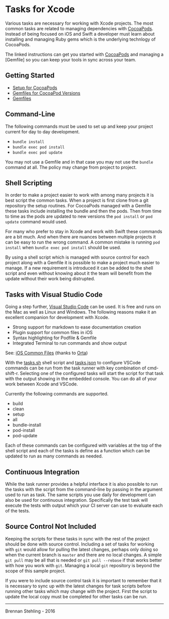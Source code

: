 # Tasks for Xcode

Various tasks are necessary for working with Xcode projects. The most common tasks are related to managing dependencies with [CocoaPods]. Instead of being focused on iOS and Swift a developer must learn about installing and managing Ruby gems which is the underlying technlogy of CocoaPods.

The linked instructions can get you started with [CocoaPods] and managing a [Gemfile] so you can keep your tools in sync across your team.

## Getting Started

* [Setup for CocoaPods]
* [Gemfiles for CocoaPod Versions]
* [Gemfiles]

## Command-Line

The following commands must be used to set up and keep your project current for day to day development.

 * `bundle install`
 * `bundle exec pod install`
 * `bundle exec pod update`

You may not use a Gemfile and in that case you may not use the `bundle` command at all. The policy may change from project to project.

## Shell Scripting

In order to make a project easier to work with among many projects it is best script the common tasks. When a project is first clone from a git repository the setup routines. For CocoaPods managed with a Gemfile these tasks include installing the bundle and then the pods. Then from time to time as the pods are updated to new versions the `pod install` or `pod update` command would used.

For many who prefer to stay in Xcode and work with Swift these commands are a bit much. And when there are nuances between multiple projects it can be easy to run the wrong command. A common mistake is running `pod install` when `bundle exec pod install` should be used.

By using a shell script which is managed with source control for each project along with a Gemfile it is possible to make a project much easier to manage. If a new requirement is introduced it can be added to the shell script and even without knowing about it the team will benefit from the update without their work being distrupted.

## Tasks with Visual Studio Code

Going a step further, [Visual Studio Code] can be used. It is free and runs on the Mac as well as Linux and Windows. The following reasons make it an excellent companion for development with Xcode.

* Strong support for markdown to ease documentation creation
* Plugin support for common files in iOS
* Syntax highlighting for Podfile & Gemfile
* Integrated Terminal to run commands and show output

See: [iOS Common Files] (thanks to [Orta])

With the [tasks.sh] shell script and [tasks.json] to configure VSCode commands can be run from the task runner with key combination of cmd-shift-r. Selecting one of the configured tasks will start the script for that task with the output showing in the embedded console. You can do all of your work between Xcode and VSCode.

Currently the following commands are supported.

* build 
* clean
* setup
* all
* bundle-install
* pod-install
* pod-update

Each of these commands can be configured with variables at the top of the shell script and each of the tasks is define as a function which can be updated to run as many commands as needed.

## Continuous Integration

While the task runner provides a helpful interface it is also possible to run the tasks with the script from the command-line by passing in the argument used to run as task. The same scripts you use daily for development can also be used for continuous integration. Specifically the test task will execute the tests with output which your CI server can use to evaluate each of the tests. 

## Source Control Not Included

Keeping the scripts for these tasks in sync with the rest of the project should be done with source control. Including a set of tasks for working with `git` would allow for pulling the latest changes, perhaps only doing so when the current branch is `master` and there are no local changes. A simple `git pull` may be all that is needed or `git pull --rebase` if that works better with how you work with `git`. Managing a local `git` repository is beyond the scope of this sample project.

If you were to include source control task it is important to remember that it is necessary to sync up with the latest changes for task scripts before running other tasks which may change with the project. First the script to update the local copy must be completed for other tasks can be run.

---
Brennan Stehling - 2016

[CocoaPods]: https://www.cocoapods.org/
[Setup for CocoaPods]: https://gist.github.com/brennanMKE/372890aa27d4b90a1533aeb3c26e06e4
[Ruby]: http://www.ruby-lang.org/en/
[Gemfiles]: https://gist.github.com/brennanMKE/dff7b89836af5e51bcda0bda89967617
[Gemfiles for CocoaPod Versions]: https://gist.github.com/brennanMKE/dff7b89836af5e51bcda0bda89967617
[Visual Studio Code]: http://code.visualstudio.com/
[iOS Common Files]: https://marketplace.visualstudio.com/items?itemName=Orta.vscode-ios-common-files
[Orta]: http://twitter.com/orta
[tasks.sh]: tasks.sh
[tasks.json]: .vscode/tasks.json